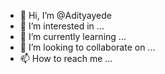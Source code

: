 - 👋 Hi, I’m @Adityayede
- 👀 I’m interested in ...
- 🌱 I’m currently learning ...
- 💞️ I’m looking to collaborate on ...
- 📫 How to reach me ...

<!---
Adityayede/Adityayede is a ✨ special ✨ repository because its `README.md` (this file) appears on your GitHub profile.
You can click the Preview link to take a look at your changes.
--->
